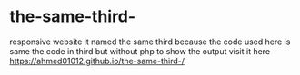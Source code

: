 # the-same-third-
responsive website 
it named the same third because the code used here is same the code in third 
but without php to show the output
visit it here https://ahmed01012.github.io/the-same-third-/
